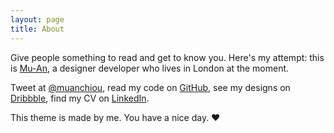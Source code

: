 ```yaml
---
layout: page
title: About
---
```


Give people something to read and get to know you. Here's my attempt: this is [Mu-An](http://muan.co), a designer developer who lives in London at the moment.

Tweet at [@muanchiou](http://twitter.com/muanchiou), read my code on [GitHub](http://github.com/muan), see my designs on [Dribbble](http://dribbble.com/muan), find my CV on [LinkedIn](http://uk.linkedin.com/in/muanchiou).

This theme is made by me. You have a nice day. ♥
